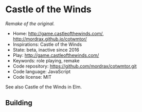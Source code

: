 # Castle of the Winds

_Remake of the original._

- Home: http://game.castleofthewinds.com/, http://mordrax.github.io/cotwmtor/
- Inspirations: Castle of the Winds
- State: beta, inactive since 2016
- Play: http://game.castleofthewinds.com/
- Keywords: role playing, remake
- Code repository: https://github.com/mordrax/cotwmtor.git
- Code language: JavaScript
- Code license: MIT

See also Castle of the Winds in Elm.

## Building
